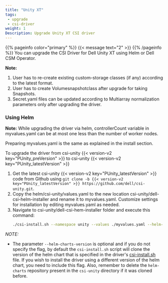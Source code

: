 ```yaml
---
title: "Unity XT"
tags:
 - upgrade
 - csi-driver
weight: 1
Description: Upgrade Unity XT CSI driver
---
```

{{% pageinfo color="primary" %}}
{{< message text="2" >}}
{{% /pageinfo %}}
You can upgrade the CSI Driver for Dell Unity XT using Helm or Dell CSM Operator.

**Note:**

1. User has to re-create existing custom-storage classes (if any) according to the latest format.
2. User has to create Volumesnapshotclass after upgrade for taking Snapshots.
3. Secret.yaml files can be updated according to Multiarray normalization parameters only after upgrading the driver.

### Using Helm

**Note:** While upgrading the driver via helm, controllerCount variable in myvalues.yaml can be at most one less than the number of worker nodes.

Preparing myvalues.yaml is the same as explained in the install section.

To upgrade the driver from csi-unity {{< version-v2 key="PUnity_preVersion" >}} to csi-unity {{< version-v2 key="PUnity_latestVersion" >}}

1. Get the latest csi-unity {{< version-v2 key="PUnity_latestVersion" >}} code from Github using `git clone -b {{< version-v2 key="PUnity_latestVersion" >}} https://github.com/dell/csi-unity.git`.
2. Copy the helm/csi-unity/values.yaml to the new location csi-unity/dell-csi-helm-installer and rename it to myvalues.yaml. Customize settings for installation by editing myvalues.yaml as needed.
3. Navigate to csi-unity/dell-csi-hem-installer folder and execute this command:
   ```bash
   ./csi-install.sh --namespace unity --values ./myvalues.yaml --helm-charts-version <version> --upgrade
   ```

*NOTE:*
- The parameter `--helm-charts-version` is optional and if you do not specify the flag, by default the `csi-install.sh` script will clone the version of the helm chart that is specified in the driver's [csi-install.sh](https://github.com/dell/csi-unity/blob/main/dell-csi-helm-installer/csi-install.sh#L22) file. If you wish to install the driver using a different version of the helm chart, you need to include this flag. Also, remember to delete the `helm-charts` repository present in the `csi-unity` directory if it was cloned before.


